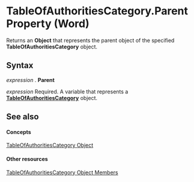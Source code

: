 
# TableOfAuthoritiesCategory.Parent Property (Word)

Returns an  **Object** that represents the parent object of the specified **TableOfAuthoritiesCategory** object.


## Syntax

 _expression_ . **Parent**

 _expression_ Required. A variable that represents a **[TableOfAuthoritiesCategory](ce481ec8-5d5f-fcb8-1d04-5b796accdd3b.md)** object.


## See also


#### Concepts


[TableOfAuthoritiesCategory Object](ce481ec8-5d5f-fcb8-1d04-5b796accdd3b.md)
#### Other resources


[TableOfAuthoritiesCategory Object Members](585e2283-46c2-42f1-e51b-3dcb9cf876e7.md)
